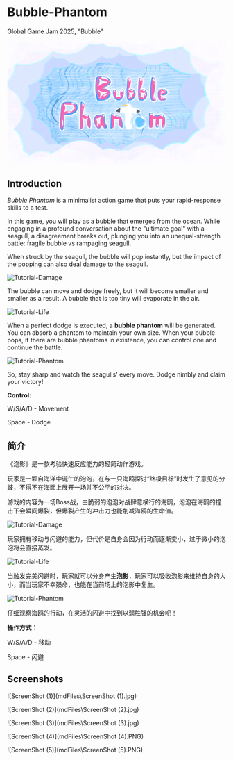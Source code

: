 # Bubble-Phantom
Global Game Jam 2025, "Bubble"

![Title](mdFiles\Title.PNG)

## Introduction

*Bubble Phantom* is a minimalist action game that puts your rapid-response skills to a test.

In this game, you will play as a bubble that emerges from the ocean. While engaging in a profound conversation about the "ultimate goal" with a  seagull, a disagreement breaks out, plunging you into an unequal-strength battle: fragile bubble vs rampaging seagull.

When struck by the seagull, the bubble will pop instantly, but the impact of the popping can also deal damage to the seagull.

![Tutorial-Damage](mdFiles\Tutorial-Damage.gif)

The bubble can move and dodge freely, but it will become smaller and smaller as a result. A bubble that is too tiny will evaporate in the air.

![Tutorial-Life](mdFiles\Tutorial-Life.gif)

When a perfect dodge is executed, a **bubble phantom** will be generated. You can absorb a phantom to maintain your own size. When your bubble pops, if there are bubble phantoms in existence, you can control one and continue the battle.

![Tutorial-Phantom](mdFiles\Tutorial-Phantom.gif)

So, stay sharp and watch the seagulls' every move. Dodge nimbly and claim your victory!

**Control:**

W/S/A/D - Movement

Space - Dodge



## 简介

《泡影》是一款考验快速反应能力的轻简动作游戏。

玩家是一颗自海洋中诞生的泡泡，在与一只海鸥探讨“终极目标”时发生了意见的分歧，不得不在海面上展开一场并不公平的对决。

游戏的内容为一场Boss战，由脆弱的泡泡对战肆意横行的海鸥，泡泡在海鸥的撞击下会瞬间爆裂，但爆裂产生的冲击力也能削减海鸥的生命值。

![Tutorial-Damage](mdFiles\Tutorial-Damage.gif)

玩家拥有移动与闪避的能力，但代价是自身会因为行动而逐渐变小，过于微小的泡泡将会直接蒸发。

![Tutorial-Life](mdFiles\Tutorial-Life.gif)

当触发完美闪避时，玩家就可以分身产生**泡影**，玩家可以吸收泡影来维持自身的大小，而当玩家不幸殒命，也能在当前场上的泡影中复生。

![Tutorial-Phantom](mdFiles\Tutorial-Phantom.gif)

仔细观察海鸥的行动，在灵活的闪避中找到以弱胜强的机会吧！

**操作方式：**

W/S/A/D - 移动

Space - 闪避



## Screenshots

![ScreenShot (1)](mdFiles\ScreenShot (1).jpg)

![ScreenShot (2)](mdFiles\ScreenShot (2).jpg)

![ScreenShot (3)](mdFiles\ScreenShot (3).jpg)

![ScreenShot (4)](mdFiles\ScreenShot (4).PNG)

![ScreenShot (5)](mdFiles\ScreenShot (5).PNG)
